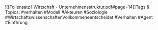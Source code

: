 
![[Foliensatz I Wirtschaft - Unternehmensstruktur.pdf#page=14]]Tags & Topics:
   #verhalten
   #Modell
   #Akteuren
   #Soziologie
   #WirtschaftswissenschaftenVollkommeneentscheidet
   #Verhalten
   #Agent
   #Einfhrung